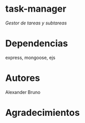 # task-manager

_Gestor de tareas y subtareas_

# Dependencias

express, mongoose, ejs

# Autores

Alexander Bruno

# Agradecimientos